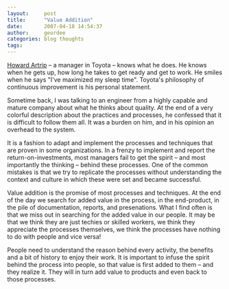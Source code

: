 ```yaml
---
layout:     post
title:      "Value Addition"
date:       2007-04-18 14:54:37
author:     geordee
categories: blog thoughts
tags:       
---
```


[Howard Artrip](http://www.fastcompany.com/magazine/111/open_no-satisfaction.html "No Satisfaction at Toyota") – a manager in Toyota – knows what he does. He knows when he gets up, how long he takes to get ready and get to work. He smiles when he says "I've maximized my sleep time". Toyota's philosophy of continuous improvement is his personal statement.

Sometime back, I was talking to an engineer from a highly capable and mature company about what he thinks about quality. At the end of a very colorful description about the practices and processes, he confessed that it is difficult to follow them all. It was a burden on him, and in his opinion an overhead to the system.

It is a fashion to adapt and implement the processes and techniques that are proven in some organizations. In a frenzy to implement and report the return-on-investments, most managers fail to get the spirit – and most importantly the thinking – behind these processes. One of the common mistakes is that we try to replicate the processes without understanding the context and culture in which these were set and became successful.

Value addition is the promise of most processes and techniques. At the end of the day we search for added value in the process, in the end-product, in the pile of documentation, reports, and presenations. What I find often is that we miss out in searching for the added value in our people. It may be that we think they are just techies or skilled workers, we think they appreciate the processes themselves, we think the processes have nothing to do with people and vice versa!

People need to understand the reason behind every activity, the benefits and a bit of history to enjoy their work. It is important to infuse the spirit behind the process into people, so that value is first added to them – and they realize it. They will in turn add value to products and even back to those processes.
